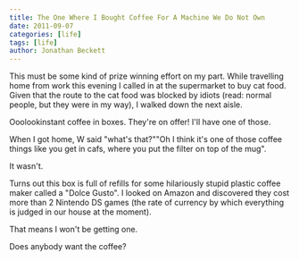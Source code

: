 ```yaml
---
title: The One Where I Bought Coffee For A Machine We Do Not Own
date: 2011-09-07
categories: [life]
tags: [life]
author: Jonathan Beckett
---
```


This must be some kind of prize winning effort on my part. While travelling home from work this evening I called in at the supermarket to buy cat food. Given that the route to the cat food was blocked by idiots (read: normal people, but they were in my way), I walked down the next aisle.

Ooolookinstant coffee in boxes. They're on offer! I'll have one of those.

When I got home, W said "what's that?""Oh I think it's one of those coffee things like you get in cafs, where you put the filter on top of the mug".

It wasn't.

Turns out this box is full of refills for some hilariously stupid plastic coffee maker called a "Dolce Gusto". I looked on Amazon and discovered they cost more than 2 Nintendo DS games (the rate of currency by which everything is judged in our house at the moment).

That means I won't be getting one.

Does anybody want the coffee?